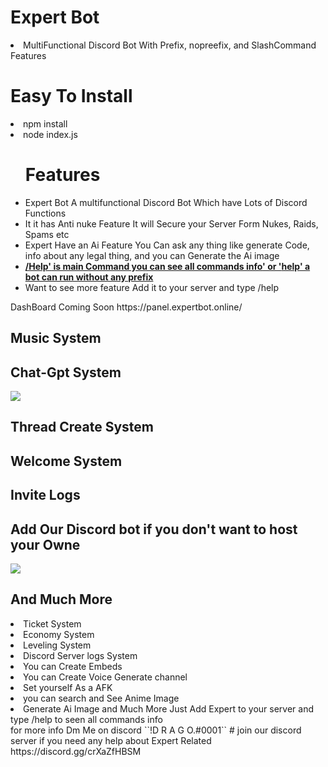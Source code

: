 <h1>Expert Bot</h1>
<li>MultiFunctional Discord Bot With Prefix, nopreefix, and SlashCommand Features</li>
<h1>Easy To Install</h1>
<li>npm install</li>
<li>node index.js</li>
<ul>
  <h1>Features</h1>
<li><span>Expert Bot</span> A multifunctional Discord Bot Which have Lots of Discord Functions</li>
<li>It it has Anti nuke Feature It will Secure your Server Form Nukes, Raids, Spams etc</li>
<li>Expert Have an Ai Feature You Can ask any thing like generate Code, info about any legal thing, and you can Generate the Ai image</span></li>
<li><b><u>/Help'<span> is main Command you can see all commands info</span>' or '<span>help</span>' a bot can run without any prefix </u></b></li>
<li>Want to see more feature Add it to your server and type /help</li>
</ul>
DashBoard Coming Soon https://panel.expertbot.online/
<h2>Music System</h2>

<h2>Chat-Gpt  System</h2>
<img src="https://media.discordapp.net/attachments/1151589548195840121/1158397718134280312/image.png?ex=651c1971&is=651ac7f1&hm=588020e1e6b68b312ba2840525676c9fcce2fa945c496f8ae1fe62c0948844c9&=">
<h2>Thread Create  System</h2>

<h2>Welcome System</h2>

<h2>Invite Logs</h2>

<h2>Add Our Discord bot if you don't want to host your Owne</h2>
<a href="https://top.gg/bot/1023810715250860105">
  <img src="https://top.gg/api/widget/1023810715250860105.svg">
</a>
<h2>And Much More </h2>
<li>Ticket System</span></li>
<li>Economy System</span></li>
<li>Leveling System</span></li>
<li>Discord Server logs System</span></li>
<li>You can Create Embeds</span></li>
<li>You can Create Voice Generate channel</span></li>
<li>Set yourself As a AFK</span></li>
<li>you can search and See Anime Image</span></li>
<li>Generate Ai Image and Much More Just Add Expert to your server and type /help to seen all commands info</span></li>
for more info Dm Me on discord ``!D R A G O.#0001``
# join our discord server if you need any help about Expert Related https://discord.gg/crXaZfHBSM
